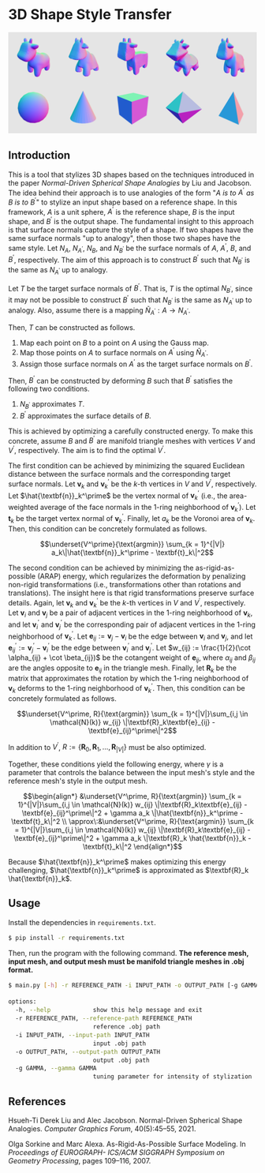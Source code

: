 # 3D Shape Style Transfer

![](README.png)

## Introduction

This is a tool that stylizes 3D shapes based on the techniques introduced in the paper _Normal-Driven Spherical Shape Analogies_ by Liu and Jacobson. The idea behind their approach is to use analogies of the form "$`A`$ _is to_ $`A^\prime`$ _as_ $`B`$ _is to_ $`B^\prime`$" to stylize an input shape based on a reference shape. In this framework, $`A`$ is a unit sphere, $`A^\prime`$ is the reference shape, $`B`$ is the input shape, and $`B^\prime`$ is the output shape. The fundamental insight to this approach is that surface normals capture the style of a shape. If two shapes have the same surface normals "up to analogy", then those two shapes have the same style. Let $`N_A`$, $`N_{A^\prime}`$, $`N_B`$, and $`N_{B^\prime}`$ be the surface normals of $`A`$, $`A^\prime`$, $`B`$, and $`B^\prime`$, respectively. The aim of this approach is to construct $`B^\prime`$ such that $`N_{B^\prime}`$ is the same as $`N_{A^\prime}`$ up to analogy.

Let $`T`$ be the target surface normals of $`B^\prime`$. That is, $`T`$ is the optimal $`N_{B^\prime}`$, since it may not be possible to construct $`B^\prime`$ such that $`N_{B^\prime}`$ is the same as $`N_{A^\prime}`$ up to analogy. Also, assume there is a mapping $`\tilde{N}_{A^\prime} : A \rightarrow N_{A^\prime}`$.

Then, $`T`$ can be constructed as follows.
1. Map each point on $`B`$ to a point on $`A`$ using the Gauss map.
2. Map those points on $`A`$ to surface normals on $`A^\prime`$ using $`\tilde{N}_{A^\prime}`$.
3. Assign those surface normals on $`A^\prime`$ as the target surface normals on $`B^\prime`$.

<!-- The choice of $\tilde{N}_{A^\prime}$ is important. -->

Then, $`B^\prime`$ can be constructed by deforming $`B`$ such that $`B^\prime`$ satisfies the following two conditions.
1. $`N_{B^\prime}`$ approximates $`T`$.
2. $`B^\prime`$ approximates the surface details of $`B`$. 

This is achieved by optimizing a carefully constructed energy. To make this concrete, assume $`B`$ and $`B^\prime`$ are manifold triangle meshes with vertices $`V`$ and $`V^\prime`$, respectively. The aim is to find the optimal $`V^\prime`$.

The first condition can be achieved by minimizing the squared Euclidean distance between the surface normals and the corresponding target surface normals. Let $`\textbf{v}_k`$ and $`\textbf{v}_k^\prime`$ be the $`k`$-th vertices in $`V`$ and $`V^\prime`$, respectively. Let $`\hat{\textbf{n}}_k^\prime`$ be the vertex normal of $`\textbf{v}_k^\prime`$ (i.e., the area-weighted average of the face normals in the 1-ring neighborhood of $`\textbf{v}_k^\prime`$). Let $`\textbf{t}_k`$ be the target vertex normal of $`\textbf{v}_k^\prime`$. Finally, let $`a_k`$ be the Voronoi area of $`\textbf{v}_k`$. Then, this condition can be concretely formulated as follows.

```math
\underset{V^\prime}{\text{argmin}} \sum_{k = 1}^{|V|} a_k\|\hat{\textbf{n}}_k^\prime - \textbf{t}_k\|^2
```

The second condition can be achieved by minimizing the as-rigid-as-possible (ARAP) energy, which regularizes the deformation by penalizing non-rigid transformations (i.e., transformations other than rotations and translations). The insight here is that rigid transformations preserve surface details. Again, let $`\textbf{v}_k`$ and $`\textbf{v}_k^\prime`$ be the $`k`$-th vertices in $`V`$ and $`V^\prime`$, respectively. Let $`\textbf{v}_i`$ and $`\textbf{v}_j`$ be a pair of adjacent vertices in the 1-ring neighborhood of $`\textbf{v}_k`$, and let $`\textbf{v}_i^\prime`$ and $`\textbf{v}_j^\prime`$ be the corresponding pair of adjacent vertices in the 1-ring neighborhood of $`\textbf{v}_k^\prime`$. Let $`\textbf{e}_{ij} := \textbf{v}_j - \textbf{v}_i`$ be the edge between $`\textbf{v}_i`$ and $`\textbf{v}_j`$, and let $`\textbf{e}_{ij}^\prime := \textbf{v}_j^\prime - \textbf{v}_i^\prime`$ be the edge between $`\textbf{v}_i^\prime`$ and $`\textbf{v}_j^\prime`$. Let $`w_{ij} := \frac{1}{2}(\cot \alpha_{ij} + \cot \beta_{ij})`$ be the cotangent weight of $`\textbf{e}_{ij}`$, where $`\alpha_{ij}`$ and $`\beta_{ij}`$ are the angles opposite to $`\textbf{e}_{ij}`$ in the triangle mesh. Finally, let $`\textbf{R}_k`$ be the matrix that approximates the rotation by which the 1-ring neighborhood of $`\textbf{v}_k`$ deforms to the 1-ring neighborhood of $`\textbf{v}_k^\prime`$. Then, this condition can be concretely formulated as follows.

```math
\underset{V^\prime, R}{\text{argmin}} \sum_{k = 1}^{|V|}\sum_{i,j \in \mathcal{N}(k)} w_{ij} \|\textbf{R}_k\textbf{e}_{ij} - \textbf{e}_{ij}^\prime\|^2
```

In addition to $`V^\prime`$, $`R := \{\textbf{R}_0, \textbf{R}_1, \ldots, \textbf{R}_{|V|}\}`$ must be also optimized.

Together, these conditions yield the following energy, where $`\gamma`$ is a parameter that controls the balance between the input mesh's style and the reference mesh's style in the output mesh.

```math
\begin{align*}
&\underset{V^\prime, R}{\text{argmin}} \sum_{k = 1}^{|V|}\sum_{i,j \in \mathcal{N}(k)} w_{ij} \|\textbf{R}_k\textbf{e}_{ij} - \textbf{e}_{ij}^\prime\|^2 + \gamma a_k \|\hat{\textbf{n}}_k^\prime - \textbf{t}_k\|^2 \\
\approx\:&\underset{V^\prime, R}{\text{argmin}} \sum_{k = 1}^{|V|}\sum_{i,j \in \mathcal{N}(k)} w_{ij} \|\textbf{R}_k\textbf{e}_{ij} - \textbf{e}_{ij}^\prime\|^2 + \gamma a_k \|\textbf{R}_k \hat{\textbf{n}}_k - \textbf{t}_k\|^2
\end{align*}
```

Because $`\hat{\textbf{n}}_k^\prime`$ makes optimizing this energy challenging, $`\hat{\textbf{n}}_k^\prime`$ is approximated as $`\textbf{R}_k \hat{\textbf{n}}_k`$. 

## Usage

Install the dependencies in `requirements.txt`.

```bash
$ pip install -r requirements.txt
```

Then, run the program with the following command. **The reference mesh, input mesh, and output mesh must be manifold triangle meshes in .obj format.**

```bash
$ main.py [-h] -r REFERENCE_PATH -i INPUT_PATH -o OUTPUT_PATH [-g GAMMA]

options:
  -h, --help            show this help message and exit
  -r REFERENCE_PATH, --reference-path REFERENCE_PATH
                        reference .obj path
  -i INPUT_PATH, --input-path INPUT_PATH
                        input .obj path
  -o OUTPUT_PATH, --output-path OUTPUT_PATH
                        output .obj path
  -g GAMMA, --gamma GAMMA
                        tuning parameter for intensity of stylization
```

## References

Hsueh-Ti Derek Liu and Alec Jacobson. Normal-Driven Spherical Shape Analogies. _Computer Graphics
Forum_, 40(5):45–55, 2021.

Olga Sorkine and Marc Alexa. As-Rigid-As-Possible Surface Modeling. In _Proceedings of EUROGRAPH-
ICS/ACM SIGGRAPH Symposium on Geometry Processing_, pages 109–116, 2007.

<!--
TODO:
* better Voronoi area approximation
* mean curvature flow
* standardize $\lambda$?
* maybe vectorize local step even more?
-->
